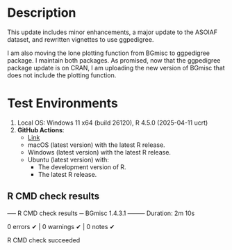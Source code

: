 
# Description

This update includes minor enhancements, a major update to the ASOIAF dataset, and rewritten vignettes to use ggpedigree.

I am also moving the lone plotting function from BGmisc to ggpedigree package. I maintain both packages. As promised, now that the ggpedigree package update is on CRAN, I am uploading the new version of BGmisc that does not include the plotting function. 

# Test Environments

1. Local OS: Windows 11 x64 (build 26120), R 4.5.0 (2025-04-11 ucrt)
2. **GitHub Actions**:  
    - [Link](https://github.com/R-Computing-Lab/BGmisc/actions/runs/15559609383)
    - macOS (latest version) with the latest R release.
    - Windows (latest version) with the latest R release.
    - Ubuntu (latest version) with:
        - The development version of R.
        - The latest R release.

        
## R CMD check results


── R CMD check results ─ BGmisc 1.4.3.1 ────
Duration: 2m 10s

0 errors ✔ | 0 warnings ✔ | 0 notes ✔

R CMD check succeeded
